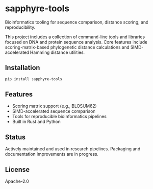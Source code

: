 # sapphyre-tools

Bioinformatics tooling for sequence comparison, distance scoring, and reproducibility.

This project includes a collection of command-line tools and libraries focused on DNA and protein sequence analysis. Core features include scoring-matrix-based phylogenetic distance calculations and SIMD-accelerated Hamming distance utilities.

## Installation
```bash
pip install sapphyre-tools
```

## Features
- Scoring matrix support (e.g., BLOSUM62)
- SIMD-accelerated sequence comparison
- Tools for reproducible bioinformatics pipelines
- Built in Rust and Python

## Status
Actively maintained and used in research pipelines. Packaging and documentation improvements are in progress.

## License
Apache-2.0
